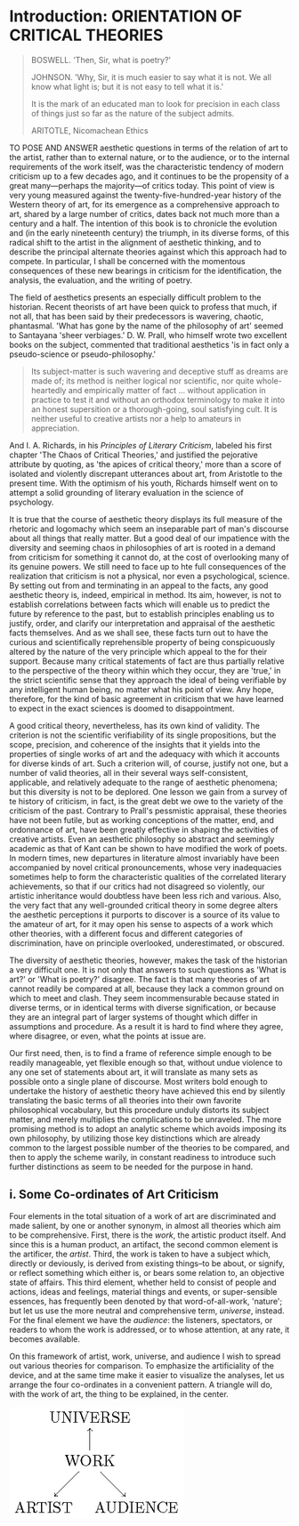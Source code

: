 # Introduction: ORIENTATION OF CRITICAL THEORIES

> BOSWELL. 'Then, Sir, what is poetry?'
>
> JOHNSON. 'Why, Sir, it is much easier to say what it is not. We all know what light is; but it is not easy to tell what it is.'
>
> It is the mark of an educated man to look for precision in each class of things just so far as the nature of the subject admits.
>
> ARITOTLE, Nicomachean Ethics

TO POSE AND ANSWER aesthetic questions in terms of the relation of art to the artist, rather than to external nature, or to the audience, or to the internal requirements of the work itself, was the characteristic tendency of modern criticism up to a few decades ago, and it continues to be the propensity of a great many—perhaps the majority—of critics today. This point of view is very young measured against the twenty-five-hundred-year history of the Western theory of art, for its emergence as a comprehensive approach to art, shared by a large number of critics, dates back not much more than a century and a half. The intention of this book is to chronicle the evolution and (in the early nineteenth century) the triumph, in its diverse forms, of this radical shift to the artist in the alignment of aesthetic thinking, and to describe the  principal alternate theories against which this approach had to compete. In particular, I shall be concerned with the momentous consequences of these new bearings in criticism for the identification, the analysis, the evaluation, and the writing of poetry.

The field of aesthetics presents an especially difficult problem to the historian. Recent theorists of art have been quick to profess that much, if not all, that has been said by their predecessors is wavering, chaotic, phantasmal. 'What has gone by the name of the philosophy of art' seemed to Santayana 'sheer verbiages.' D. W. Prall, who himself wrote two excellent books on the subject, commented that traditional aesthetics 'is in fact only a pseudo-science or pseudo-philosophy.'

> Its subject-matter is such wavering and deceptive stuff as dreams are made of; its method is neither logical nor scientific, nor quite whole-heartedly and empirically matter of fact ... without application in practice to test it and without an orthodox terminology to make it into an honest supersition or a thorough-going, soul satisfying cult. It is neither useful to creative artists nor a help to amateurs in appreciation.

And I. A. Richards, in his *Principles of Literary Criticism*, labeled his first chapter 'The Chaos of Critical Theories,' and justified the pejorative attribute by quoting, as 'the apices of critical theory,' more than a score of isolated and violently discrepant utterances about art, from Aristotle to the present time. With the optimism of his youth, Richards himself went on to attempt a solid grounding of literary evaluation in the science of psychology.

It is true that the course of aesthetic theory displays its full measure of the rhetoric and logomachy which seem an inseparable part of man's discourse about all things that really matter. But a good deal of our impatience with the diversity and seeming chaos in philosophies of art is rooted in a demand from criticism for something it cannot do, at the cost of overlooking many of its genuine powers. We still need to face up to hte full consequences of the realization that criticism is not a physical, nor even a psychological, science. By setting out from and terminating in an appeal to the facts, any good aesthetic theory is, indeed, empirical in method. Its aim, however, is not to establish correlations between facts which will enable us to predict the future by reference to the past, but to establish principles enabling us to justify, order, and clarify our interpretation and appraisal of the aesthetic facts themselves. And as we shall see, these facts turn out to have the curious and scientifically reprehensible property of being conspicuously altered by the nature of the very principle which appeal to the for their support. Because many critical statements of fact are thus partially relative to the perspective of the theory within which they occur, they are 'true,' in the strict scientific sense that they approach the ideal of being verifiable by any intelligent human being, no matter what his point of view. Any hope, therefore, for the kind of basic agreement in criticism that we have learned to expect in the exact sciences is doomed to disappointment.

A good critical theory, nevertheless, has its own kind of validity. The criterion is not the scientific verifiability of its single propositions, but the scope, precision, and coherence of the insights that it yields into the properties of single works of art and the adequacy with which it accounts for diverse kinds of art. Such a criterion will, of course, justify not one, but a number of valid theories, all in their several ways self-consistent, applicable, and relatively adequate to the range of aesthetic phenomena; but this diversity is not to be deplored. One lesson we gain from a survey of te history of criticism, in fact, is the great debt we owe to the variety of the criticism of the past. Contrary to Prall's pessmistic appraisal, these theories have not been futile, but as working conceptions of the matter, end, and ordonnance of art, have been greatly effective in shaping the activities of creative artists. Even an aesthetic philosophy so abstract and seemingly academic as that of Kant can be shown to have modified the work of poets. In modern times, new departures in literature almost invariably have been accompanied by novel critical pronouncements, whose very inadequacies sometimes help to form the characteristic qualities of the correlated literary achievements, so that if our critics had not disagreed so violently, our artistic inheritance would doubtless have been less rich and various. Also, the very fact that any well-grounded critical theory in some degree alters the aesthetic perceptions it purports to discover is a source of its value to the amateur of art, for it may open his sense to aspects of a work which other theories, with a different focus and different categories of discrimination, have on principle overlooked, underestimated, or obscured.

The diversity of aesthetic theories, however, makes the task of the historian a very difficult one. It is not only that answers to such questions as 'What is art?' or 'What is poetry?' disagree. The fact is that many theories of art cannot readily be compared at all, because they lack a common ground on which to meet and clash. They seem incommensurable because stated in diverse terms, or in identical terms with diverse signification, or because they are an integral part of larger systems of thought which differ in assumptions and procedure. As a result it is hard to find where they agree, where disagree, or even, what the points at issue are.

Our first need, then, is to find a frame of reference simple enough to be readily manageable, yet flexible enough so that, without undue violence to any one set of statements about art, it will translate as many sets as possible onto a single plane of discourse. Most writers bold enough to undertake the history of aesthetic theory have achieved this end by silently translating the basic terms of all theories into their own favorite philosophical vocabulary, but this procedure unduly distorts its subject matter, and merely multiplies the complications to be unraveled. The more promising method is to adopt an analytic scheme which avoids imposing its own philosophy, by utilizing those key distinctions which are already common to the largest possible number of the theories to be compared, and then to apply the scheme warily, in constant readiness to introduce such further distinctions as seem to be needed for the purpose in hand.

## i. Some Co-ordinates of Art Criticism

Four elements in the total situation of a work of art are discriminated and made salient, by one or another synonym, in almost all theories which aim to be comprehensive. First, there is the *work*, the artistic product itself. And since this is a human product, an artifact, the second common element is the artificer, the *artist*. Third, the work is taken to have a subject which, directly or deviously, is derived from existing things–to be about, or signify, or reflect something which either is, or bears some relation to, an objective state of affairs. This third element, whether held to consist of people and actions, ideas and feelings, material things and events, or super-sensible essences, has frequently been denoted by that word-of-all-work, 'nature'; but let us use the more neutral and comprehensive term, *universe*, instead. For the final element we have the *audience*: the listeners, spectators, or readers to whom the work is addressed, or to whose attention, at any rate, it becomes available.

On this framework of artist, work, universe, and audience I wish to spread out various theories for comparison. To emphasize the artificiality of the device, and at the same time make it easier to visualize the analyses, let us arrange the four co-ordinates in a convenient pattern. A triangle will do, with the work of art, the thing to be explained, in the center.

![avatar](/images/co-ordinates.jpg)


